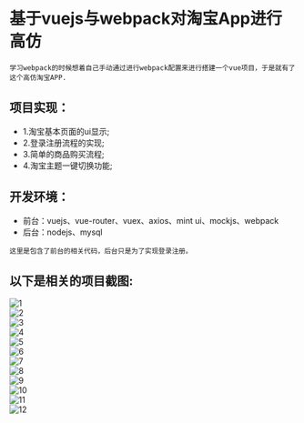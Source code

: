 基于vuejs与webpack对淘宝App进行高仿
====
    学习webpack的时候想着自己手动通过进行webpack配置来进行搭建一个vue项目，于是就有了这个高仿淘宝APP.

项目实现：
----
* 1.淘宝基本页面的ui显示;
* 2.登录注册流程的实现;
* 3.简单的商品购买流程;
* 4.淘宝主题一键切换功能;

开发环境：
----
* 前台：vuejs、vue-router、vuex、axios、mint ui、mockjs、webpack
* 后台：nodejs、mysql
  
`这里是包含了前台的相关代码，后台只是为了实现登录注册。`

以下是相关的项目截图:
----
![1](https://raw.githubusercontent.com/yaodebian/taobaoApp/master/reademeImgs/taobao1.PNG)<br>
![2](https://raw.githubusercontent.com/yaodebian/taobaoApp/master/reademeImgs/taobao2.PNG)<br>
![3](https://raw.githubusercontent.com/yaodebian/taobaoApp/master/reademeImgs/taobao3.PNG)<br>
![4](https://raw.githubusercontent.com/yaodebian/taobaoApp/master/reademeImgs/taobao4.PNG)<br>
![5](https://raw.githubusercontent.com/yaodebian/taobaoApp/master/reademeImgs/taobao5.PNG)<br>
![6](https://raw.githubusercontent.com/yaodebian/taobaoApp/master/reademeImgs/taobao6.PNG)<br>
![7](https://raw.githubusercontent.com/yaodebian/taobaoApp/master/reademeImgs/taobao7.PNG)<br>
![8](https://raw.githubusercontent.com/yaodebian/taobaoApp/master/reademeImgs/taobao8.PNG)<br>
![9](https://raw.githubusercontent.com/yaodebian/taobaoApp/master/reademeImgs/taobao9.PNG)<br>
![10](https://raw.githubusercontent.com/yaodebian/taobaoApp/master/reademeImgs/taobao10.PNG)<br>
![11](https://raw.githubusercontent.com/yaodebian/taobaoApp/master/reademeImgs/taobao11.PNG)<br>
![12](https://raw.githubusercontent.com/yaodebian/taobaoApp/master/reademeImgs/taobao12.PNG)<br>
